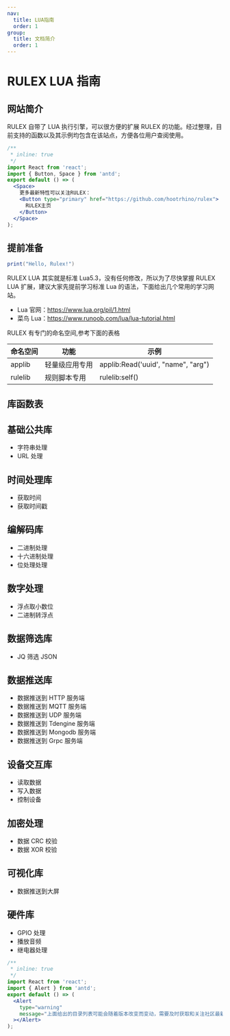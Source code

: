 ```yaml
---
nav:
  title: LUA指南
  order: 1
group:
  title: 文档简介
  order: 1
---
```


# RULEX LUA 指南

## 网站简介

RULEX 自带了 LUA 执行引擎，可以很方便的扩展 RULEX 的功能。经过整理，目前支持的函数以及其示例均包含在该站点，方便各位用户查阅使用。

```jsx
/**
 * inline: true
 */
import React from 'react';
import { Button, Space } from 'antd';
export default () => (
  <Space>
    更多最新特性可以关注RULEX：
    <Button type="primary" href="https://github.com/hootrhino/rulex">
      RULEX主页
    </Button>
  </Space>
);
```

## 提前准备

```lua
print("Hello, Rulex!")
```

RULEX LUA 其实就是标准 Lua5.3，没有任何修改，所以为了尽快掌握 RULEX LUA 扩展，建议大家先提前学习标准 Lua 的语法，下面给出几个常用的学习网站。

- Lua 官网：https://www.lua.org/pil/1.html
- 菜鸟 Lua：https://www.runoob.com/lua/lua-tutorial.html

RULEX 有专门的命名空间,参考下面的表格

| 命名空间 | 功能           | 示例                               |
| -------- | -------------- | ---------------------------------- |
| applib   | 轻量级应用专用 | applib:Read('uuid', "name", "arg") |
| rulelib  | 规则脚本专用   | rulelib:self()                     |

## 库函数表

## 基础公共库

- 字符串处理
- URL 处理

## 时间处理库

- 获取时间
- 获取时间戳

## 编解码库

- 二进制处理
- 十六进制处理
- 位处理处理

## 数字处理

- 浮点取小数位
- 二进制转浮点

## 数据筛选库

- JQ 筛选 JSON

## 数据推送库

- 数据推送到 HTTP 服务端
- 数据推送到 MQTT 服务端
- 数据推送到 UDP 服务端
- 数据推送到 Tdengine 服务端
- 数据推送到 Mongodb 服务端
- 数据推送到 Grpc 服务端

## 设备交互库

- 读取数据
- 写入数据
- 控制设备

## 加密处理

- 数据 CRC 校验
- 数据 XOR 校验

## 可视化库

- 数据推送到大屏

## 硬件库

- GPIO 处理
- 播放音频
- 继电器处理

```jsx
/**
 * inline: true
 */
import React from 'react';
import { Alert } from 'antd';
export default () => (
  <Alert
    type="warning"
    message="上面给出的目录列表可能会随着版本改变而变动，需要及时获取和关注社区最新通知。"
  ></Alert>
);
```
